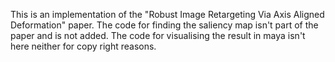 This is an implementation of the "Robust Image Retargeting Via Axis Aligned Deformation" paper.
The code for finding the saliency map isn't part of the paper and is not added.
The code for visualising the result in maya isn't here neither for copy right reasons.
